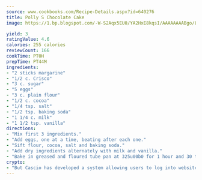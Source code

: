 ```yaml
---
source: www.cookbooks.com/Recipe-Details.aspx?id=640276
title: Polly S Chocolate Cake
image: https://1.bp.blogspot.com/-W-S2Aqx5EU0/YA2HxE8kqsI/AAAAAAAABgo/LNxJ2X_rvYgPNsplYMgQNjuwxaZ0e3pQQCLcBGAsYHQ/s320/17.png

yield: 3
ratingValue: 4.6
calories: 255 calories
reviewCount: 166
cookTime: PT0H
prepTime: PT44M
ingredients:
- "2 sticks margarine"
- "1/2 c. Crisco"
- "3 c. sugar"
- "5 eggs"
- "3 c. plain flour"
- "1/2 c. cocoa"
- "1/4 tsp. salt"
- "1/2 tsp. baking soda"
- "1 1/4 c. milk"
- "1 1/2 tsp. vanilla"
directions:
- "Mix first 3 ingredients."
- "Add eggs, one at a time, beating after each one."
- "Sift flour, cocoa, salt and baking soda."
- "Add dry ingredients alternately with milk and vanilla."
- "Bake in greased and floured tube pan at 325u00b0 for 1 hour and 30 to 45 minutes on lower shelf."
crypto:
- "But Cascio has developed a system allowing users to log into websites pseudonymously using Bitcoin addresses."
---
```

